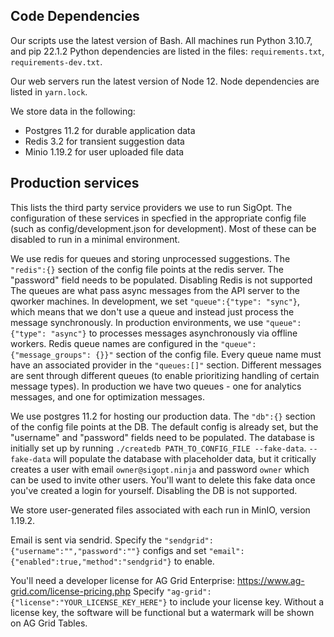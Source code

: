 <!--
Copyright © 2023 Intel Corporation

SPDX-License-Identifier: Apache License 2.0
-->

## Code Dependencies

Our scripts use the latest version of Bash.
All machines run Python 3.10.7, and pip 22.1.2
Python dependencies are listed in the files: `requirements.txt`, `requirements-dev.txt`.

Our web servers run the latest version of Node 12.
Node dependencies are listed in `yarn.lock`.

We store data in the following:

- Postgres 11.2 for durable application data
- Redis 3.2 for transient suggestion data
- Minio 1.19.2 for user uploaded file data

## Production services

This lists the third party service providers we use to run SigOpt.
The configuration of these services in specfied in the appropriate config file
(such as config/development.json for development).
Most of these can be disabled to run in a minimal environment.

We use redis for queues and storing unprocessed suggestions.
The `"redis":{}` section of the config file points at the redis server.
The "password" field needs to be populated.
Disabling Redis is not supported
The queues are what pass async messages from the API server to the qworker machines.
In development, we set `"queue":{"type": "sync"}`,
which means that we don't use a queue and instead just process the message synchronously.
In production environments, we use `"queue":{"type": "async"}` to processes messages
asynchronously via offline workers.
Redis queue names are configured in the `"queue":{"message_groups": {}}"` section of the config file.
Every queue name must have an associated provider in the `"queues:[]"` section.
Different messages are sent through different queues (to enable prioritizing handling of certain message types).
In production we have two queues -
one for analytics messages, and one for optimization messages.

We use postgres 11.2 for hosting our production data.
The `"db":{}` section of the config file points at the DB.
The default config is already set, but the "username" and "password" fields need to be populated.
The database is initially set up by running `./createdb PATH_TO_CONFIG_FILE --fake-data`.
`--fake-data` will populate the database with placeholder data,
but it critically creates a user with email `owner@sigopt.ninja` and password `owner`
which can be used to invite other users.
You'll want to delete this fake data once you've created a login for yourself.
Disabling the DB is not supported.

We store user-generated files associated with each run in MinIO, version 1.19.2.

Email is sent via sendrid.
Specify the `"sendgrid":{"username":"","password":""}` configs
and set `"email":{"enabled":true,"method":"sendgrid"}` to enable.

You'll need a developer license for AG Grid Enterprise: https://www.ag-grid.com/license-pricing.php
Specify `"ag-grid":{"license":"YOUR_LICENSE_KEY_HERE"}` to include your license key.
Without a license key, the software will be functional but a watermark will be shown on AG Grid Tables.
